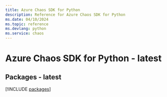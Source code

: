 ```yaml
---
title: Azure Chaos SDK for Python
description: Reference for Azure Chaos SDK for Python
ms.date: 04/10/2024
ms.topic: reference
ms.devlang: python
ms.service: chaos
---
```

# Azure Chaos SDK for Python - latest
## Packages - latest
[!INCLUDE [packages](chaos-index.md)]